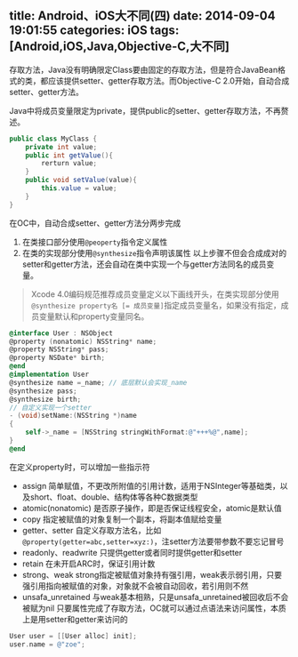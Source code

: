 title: Android、iOS大不同(四)
date: 2014-09-04 19:01:55
categories: iOS
tags: [Android,iOS,Java,Objective-C,大不同]
---
存取方法，Java没有明确限定Class要由固定的存取方法，但是符合JavaBean格式的类，都应该提供setter、getter存取方法。而Objective-C 2.0开始，自动合成setter、getter方法。
<!--more-->
Java中将成员变量限定为private，提供public的setter、getter存取方法，不再赘述。
```java
public class MyClass {
	private int value;
	public int getValue(){
		rerturn value;
	}
	public void setValue(value){
		this.value = value;
	}
}
```
在OC中，自动合成setter、getter方法分两步完成
1. 在类接口部分使用`@peoperty`指令定义属性
2. 在类的实现部分使用`@synthesize`指令声明该属性
以上步骤不但会合成成对的setter和getter方法，还会自动在类中实现一个与getter方法同名的成员变量。
> Xcode 4.0编码规范推荐成员变量定义以下画线开头，在类实现部分使用`@synthesize property名 [= 成员变量]`指定成员变量名，如果没有指定，成员变量默认和property变量同名。
```objective-c
@interface User : NSObject
@property (nonatomic) NSString* name;
@property NSString* pass;
@property NSDate* birth;
@end
@implementation User
@synthesize name =_name; // 底层默认会实现_name
@synthesize pass; 
@synthesize birth;
// 自定义实现一个setter
- (void)setName:(NSString *)name
{
	self->_name = [NSString stringWithFormat:@"+++%@",name];
}
@end
```
在定义property时，可以增加一些指示符
- assign 简单赋值，不更改所附值的引用计数，适用于NSInteger等基础类，以及short、float、double、结构体等各种C数据类型
- atomic(nonatomic) 是否原子操作，即是否保证线程安全，atomic是默认值
- copy 指定被赋值的对象复制一个副本，将副本值赋给变量
- getter、setter 自定义存取方法名，比如`@property(getter=abc,setter=xyz:)`，注setter方法要带参数不要忘记冒号
- readonly、readwrite 只提供getter或者同时提供getter和setter
- retain 在未开启ARC时，保证引用计数
- strong、weak strong指定被赋值对象持有强引用，weak表示弱引用，只要强引用指向被赋值的对象，对象就不会被自动回收，若引用则不然
- unsafa_unretained 与weak基本相熟，只是unsafa_unretained被回收后不会被赋为nil
只要属性完成了存取方法，OC就可以通过点语法来访问属性，本质上是用setter和getter来访问的
```objective-c
User user = [[User alloc] init];
user.name = @"zoe";
```